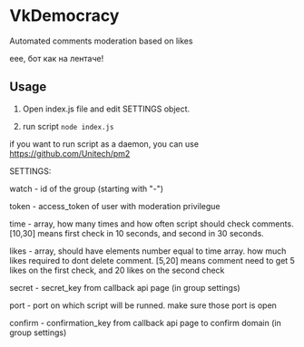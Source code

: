 # VkDemocracy
Automated comments moderation based on likes

еее, бот как на лентаче!

## Usage

1. Open index.js file and edit SETTINGS object.

2. run script `node index.js`

if you want to run script as a daemon, you can use https://github.com/Unitech/pm2

SETTINGS:

watch - id of the group (starting with "-")

token - access_token of user with moderation privilegue

time - array, how many times and how often script should check comments. [10,30] means first check in 10 seconds, and second in 30 seconds. 

likes - array, should have elements number equal to time array. how much likes required to dont delete comment. [5,20] means comment need to get 5 likes on the first check, and 20 likes on the second check

secret - secret_key from callback api page (in group settings)

port - port on which script will be runned. make sure those port is open

confirm - confirmation_key from callback api page to confirm domain (in group settings)



